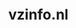 ---
layout: post
title:  "vzinfo.nl"
internal_url:  "/dutchgov/vzinfo.nl.html"
subdomains_count: 7
all_subdomains_count: 7
urls_count: 7
ssl_rank: 0
http_rank: 54.571428571429
url_link: /data/vzinfo.nl/urls.txt
all_subdomains_link: /data/vzinfo.nl/all_subdomains.txt
subdomains_link: /data/vzinfo.nl/subdomains.txt
categories: dutchgov
---